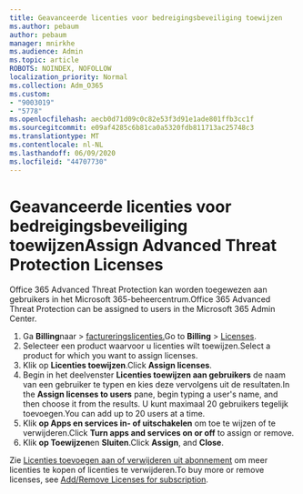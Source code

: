 ```yaml
---
title: Geavanceerde licenties voor bedreigingsbeveiliging toewijzen
ms.author: pebaum
author: pebaum
manager: mnirkhe
ms.audience: Admin
ms.topic: article
ROBOTS: NOINDEX, NOFOLLOW
localization_priority: Normal
ms.collection: Adm_O365
ms.custom:
- "9003019"
- "5778"
ms.openlocfilehash: aecb0d71d09c0c82e53f3d91e1ade801ffb3cc1f
ms.sourcegitcommit: e09af4285c6b81ca0a5320fdb811713ac25748c3
ms.translationtype: MT
ms.contentlocale: nl-NL
ms.lasthandoff: 06/09/2020
ms.locfileid: "44707730"
---
```

# <a name="assign-advanced-threat-protection-licenses"></a><span data-ttu-id="aafea-102">Geavanceerde licenties voor bedreigingsbeveiliging toewijzen</span><span class="sxs-lookup"><span data-stu-id="aafea-102">Assign Advanced Threat Protection Licenses</span></span>

<span data-ttu-id="aafea-103">Office 365 Advanced Threat Protection kan worden toegewezen aan gebruikers in het Microsoft 365-beheercentrum.</span><span class="sxs-lookup"><span data-stu-id="aafea-103">Office 365 Advanced Threat Protection can be assigned to users in the Microsoft 365 Admin Center.</span></span>

1. <span data-ttu-id="aafea-104">Ga **Billing**naar  >  [factureringslicenties.](https://go.microsoft.com/fwlink/p/?linkid=842264)</span><span class="sxs-lookup"><span data-stu-id="aafea-104">Go to **Billing** > [Licenses](https://go.microsoft.com/fwlink/p/?linkid=842264).</span></span>
2. <span data-ttu-id="aafea-105">Selecteer een product waarvoor u licenties wilt toewijzen.</span><span class="sxs-lookup"><span data-stu-id="aafea-105">Select a product for which you want to assign licenses.</span></span>
3. <span data-ttu-id="aafea-106">Klik op **Licenties toewijzen**.</span><span class="sxs-lookup"><span data-stu-id="aafea-106">Click **Assign licenses**.</span></span>
4. <span data-ttu-id="aafea-107">Begin in het deelvenster **Licenties toewijzen aan gebruikers** de naam van een gebruiker te typen en kies deze vervolgens uit de resultaten.</span><span class="sxs-lookup"><span data-stu-id="aafea-107">In the **Assign licenses to users**  pane, begin typing a user's name, and then choose it from the results.</span></span> <span data-ttu-id="aafea-108">U kunt maximaal 20 gebruikers tegelijk toevoegen.</span><span class="sxs-lookup"><span data-stu-id="aafea-108">You can add up to 20 users at a time.</span></span>
5. <span data-ttu-id="aafea-109">Klik **op Apps en services in- of uitschakelen** om toe te wijzen of te verwijderen.</span><span class="sxs-lookup"><span data-stu-id="aafea-109">Click **Turn apps and services on or off**  to assign or remove.</span></span>
6. <span data-ttu-id="aafea-110">Klik **op Toewijzen**en **Sluiten**.</span><span class="sxs-lookup"><span data-stu-id="aafea-110">Click **Assign**, and  **Close**.</span></span>

<span data-ttu-id="aafea-111">Zie [Licenties toevoegen aan of verwijderen uit abonnement](https://docs.microsoft.com/microsoft-365/commerce/licenses/buy-licenses?view=o365-worldwide#add-or-remove-licenses-for-your-business-subscription) om meer licenties te kopen of licenties te verwijderen.</span><span class="sxs-lookup"><span data-stu-id="aafea-111">To buy more or remove licenses, see [Add/Remove Licenses for subscription](https://docs.microsoft.com/microsoft-365/commerce/licenses/buy-licenses?view=o365-worldwide#add-or-remove-licenses-for-your-business-subscription).</span></span>